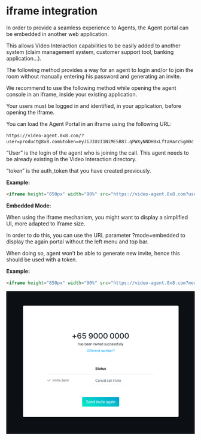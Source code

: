# iframe integration

In order to provide a seamless experience to Agents, the Agent portal can be embedded in another web application.

This allows Video Interaction capabilities to be easily added to another system (claim management system, customer support tool, banking application…).

The following method provides a way for an agent to login and/or to join the room without manually entering his password and generating an invite.

We recommend to use the following method while opening the agent console in an iframe, inside your existing application.

Your users must be logged in and identified, in your application, before opening the iframe.

You can load the Agent Portal in an iframe using the following URL:

```
https://video-agent.8x8.com/?user=product@8x8.com&token=eyJiJIUzI1NiME5B87.qPWXyNNDHBxLftaHarcSgm0c
```

“User” is the login of the agent who is joining the call. This agent needs to be already existing in the Video Interaction directory.

“token” is the auth_token that you have created previously.

**Example:**

```html
<iframe height="850px" width="90%" src="https://video-agent.8x8.com?user=product@8x8.com&token=eyJiJIUzI1NiME5B87.qPWXyNNDHBx_LftaHarcSgm0c" allow="microphone; camera"></iframe>
```

**Embedded Mode:**

When using the iframe mechanism, you might want to display a simplified UI, more adapted to iframe size.

In order to do this, you can use the URL parameter ?mode=embedded to display the again portal without the left menu and top bar.

When doing so, agent won’t be able to generate new invite, hence this should be used with a token.

**Example:**

```html
<iframe height="850px" width="90%" src="https://video-agent.8x8.com?mode=embedded&user=product@8x8.com&token=eyJiJIUzI1NiME5B87.qPWXyNNDHBx_LftaHarcSgm0c" allow="microphone; camera"></iframe>
```

![image](../images/4ba43d6-1580371132724.png)
